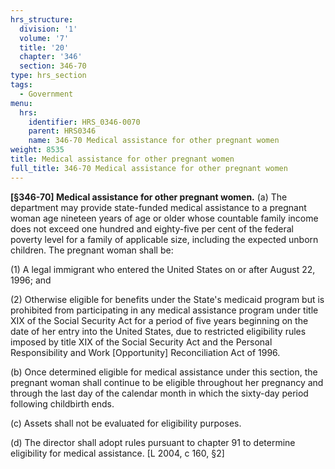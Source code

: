 ```yaml
---
hrs_structure:
  division: '1'
  volume: '7'
  title: '20'
  chapter: '346'
  section: 346-70
type: hrs_section
tags:
  - Government
menu:
  hrs:
    identifier: HRS_0346-0070
    parent: HRS0346
    name: 346-70 Medical assistance for other pregnant women
weight: 8535
title: Medical assistance for other pregnant women
full_title: 346-70 Medical assistance for other pregnant women
---
```

**[§346-70] Medical assistance for other pregnant women.** (a) The department may provide state-funded medical assistance to a pregnant woman age nineteen years of age or older whose countable family income does not exceed one hundred and eighty-five per cent of the federal poverty level for a family of applicable size, including the expected unborn children. The pregnant woman shall be:

(1) A legal immigrant who entered the United States on or after August 22, 1996; and

(2) Otherwise eligible for benefits under the State's medicaid program but is prohibited from participating in any medical assistance program under title XIX of the Social Security Act for a period of five years beginning on the date of her entry into the United States, due to restricted eligibility rules imposed by title XIX of the Social Security Act and the Personal Responsibility and Work [Opportunity] Reconciliation Act of 1996.

(b) Once determined eligible for medical assistance under this section, the pregnant woman shall continue to be eligible throughout her pregnancy and through the last day of the calendar month in which the sixty-day period following childbirth ends.

(c) Assets shall not be evaluated for eligibility purposes.

(d) The director shall adopt rules pursuant to chapter 91 to determine eligibility for medical assistance. [L 2004, c 160, §2]